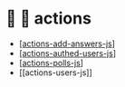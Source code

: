 # 📁 🔺 actions

- [[actions-add-answers-js]]
- [[actions-authed-users-js]]
- [[actions-polls-js]]
- [[actions-users-js]]

[//begin]: # "Autogenerated link references for markdown compatibility"
[actions-add-answers-js]: actions-add-answers-js "addAnswers.js"
[actions-authed-users-js]: actions-authed-users-js "authedUser.js"
[actions-polls-js]: actions-polls-js "polls.js"
[//end]: # "Autogenerated link references"
